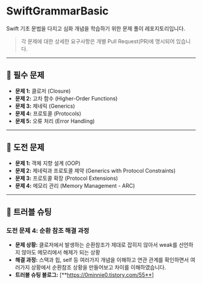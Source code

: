 # SwiftGrammarBasic

Swift 기초 문법을 다지고 심화 개념을 학습하기 위한 문제 풀이 레포지토리입니다.

> 각 문제에 대한 상세한 요구사항은 개별 Pull Request(PR)에 명시되어 있습니다.

---

## 📝 필수 문제

- **문제 1:** 클로저 (Closure)
- **문제 2:** 고차 함수 (Higher-Order Functions)
- **문제 3:** 제네릭 (Generics)
- **문제 4:** 프로토콜 (Protocols)
- **문제 5:** 오류 처리 (Error Handling)

---

## 🚀 도전 문제

- **문제 1:** 객체 지향 설계 (OOP)
- **문제 2:** 제네릭과 프로토콜 제약 (Generics with Protocol Constraints)
- **문제 3:** 프로토콜 확장 (Protocol Extensions)
- **문제 4:** 메모리 관리 (Memory Management - ARC)

---

## 🔧 트러블 슈팅

### 도전 문제 4: 순환 참조 해결 과정

- **문제 상황:** 클로저에서 발생하는 순환참조가 제대로 잡히지 않아서 weak를 선언하지 않아도 메모리에서 해제가 되는 상황
- **해결 과정:** 스택과 힙, self 등 여러가지 개념을 이해하고 연관 관계를 확인하면서 여러가지 상황에서 순환참조 상황을 만들어보고 차이를 이해하였습니다.
- **트러블 슈팅 블로그:** [**https://0minnie0.tistory.com/55**]
